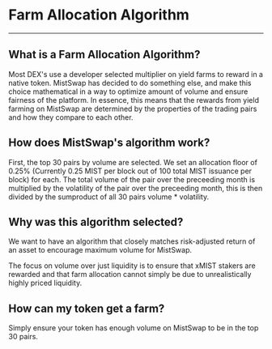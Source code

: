 # Farm Allocation Algorithm

---

## What is a Farm Allocation Algorithm?

Most DEX's use a developer selected multiplier on yield farms to reward in a native token. MistSwap has decided to do something else, and make this choice mathematical in a way to optimize amount of volume and ensure fairness of the platform. In essence, this means that the rewards from yield farming on MistSwap are determined by the properties of the trading pairs and how they compare to each other.

## How does MistSwap's algorithm work?

First, the top 30 pairs by volume are selected. We set an allocation floor of 0.25% (Currently 0.25 MIST per block out of 100 total MIST issuance per block) for each. The total volume of the pair over the preceeding month is multiplied by the volatility of the pair over the preceeding month, this is then divided by the sumproduct of all 30 pairs volume * volatility.

## Why was this algorithm selected?

We want to have an algorithm that closely matches risk-adjusted return of an asset to encourage maximum volume for MistSwap.

The focus on volume over just liquidity is to ensure that xMIST stakers are rewarded and that farm allocation cannot simply be due to unrealistically highly priced liquidity.

## How can my token get a farm?

Simply ensure your token has enough volume on MistSwap to be in the top 30 pairs.

